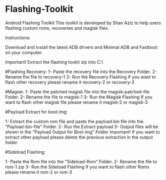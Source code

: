 # Flashing-Toolkit

Android Flashing Toolkit
This toolkit is developed by Shan Aziz to help users flashing custom roms, recoveries and magisk files.

Instructions:

Download and install the latest ADB drivers and Minimal ADB and Fastboot on your computer.

Important!
Extract the flashing tookit zip into C:\


#Flashing Recovery:
1- Paste the recovery file into the Recovery Folder.
2- Rename the file to recovery-1
3- Run the Recovery Flashing
If you want to flash other recovery please rename it recovery-2 or recovery-3

#Magisk:
1- Paste the patched magisk file into the magisk-patched-file Folder.
2- Rename the file to magisk-1
3- Run the Magisk Flashing
If you want to flash other magisk file please rename it magisk-2 or magisk-3


#Payload Extract for boot.img:

1- Extract the custom rom file and paste the payload.bin file into the "Payload-bin-file" Folder.
2- Run the Extract payload
3- Output files will be shown in the "Payload Output for Boot img" Folder
Important! If you want to extract other payload please delete the previous extraction in the output folder.


#Sideload Flashing:

1- Paste the Rom file into the "Sideload-Rom" Folder.
2- Rename the file to rom-1.zip
3- Run the Sideload Flashing
If you want to flash other Roms please rename it rom-2 or rom-3
